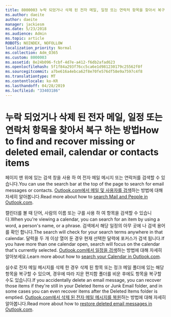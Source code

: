 ```yaml
---
title: 8000003 누락 되었거나 삭제 된 전자 메일, 일정 또는 연락처 항목을 찾아서 복구 하는 방법
ms.author: daeite
author: daeite
manager: jackiesm
ms.date: 5/23/2018
ms.audience: Admin
ms.topic: article
ROBOTS: NOINDEX, NOFOLLOW
localization_priority: Normal
ms.collection: Adm_O365
ms.custom: 8000003
ms.assetid: 8e24b096-fcbf-4d7e-a412-f6db2afad623
ms.openlocfilehash: 5f1f84a293f76cc5ca6e1d981230179c25562f0f
ms.sourcegitcommit: a7be616a4ebca62f8e70fe576df58e9a7597c4f8
ms.translationtype: MT
ms.contentlocale: ko-KR
ms.lasthandoff: 04/28/2019
ms.locfileid: "33403186"
---
```

# <a name="how-to-find-and-recover-missing-or-deleted-email-calendar-or-contacts-items"></a><span data-ttu-id="e7da1-102">누락 되었거나 삭제 된 전자 메일, 일정 또는 연락처 항목을 찾아서 복구 하는 방법</span><span class="sxs-lookup"><span data-stu-id="e7da1-102">How to find and recover missing or deleted email, calendar or contacts items</span></span>

<span data-ttu-id="e7da1-103">페이지 맨 위에 있는 검색 창을 사용 하 여 전자 메일 메시지 또는 연락처를 검색할 수 있습니다.</span><span class="sxs-lookup"><span data-stu-id="e7da1-103">You can use the search bar at the top of the page to search for email messages or contacts.</span></span> <span data-ttu-id="e7da1-104">[Outlook.com에서 메일 및 사용자를 검색](https://support.office.com/article/88108edf-028e-4306-b87e-7400bbb40aa7)하는 방법에 대해 자세히 알아봅니다.</span><span class="sxs-lookup"><span data-stu-id="e7da1-104">Read more about how to [search Mail and People in Outlook.com](https://support.office.com/article/88108edf-028e-4306-b87e-7400bbb40aa7).</span></span>
  
<span data-ttu-id="e7da1-105">캘린더를 볼 때 단어, 사람의 이름 또는 구를 사용 하 여 항목을 검색할 수 있습니다.</span><span class="sxs-lookup"><span data-stu-id="e7da1-105">When you're viewing a calendar, you can search for an item by using a word, a person's name, or a phrase.</span></span> <span data-ttu-id="e7da1-106">검색에서 해당 일정의 아무 곳에 나 검색 용어를 확인 합니다.</span><span class="sxs-lookup"><span data-stu-id="e7da1-106">The search will check for your search terms anywhere in that calendar.</span></span> <span data-ttu-id="e7da1-107">달력을 두 개 이상 열어 둔 경우 현재 선택한 달력에 포커스가 검색 됩니다.</span><span class="sxs-lookup"><span data-stu-id="e7da1-107">If you have more than one calendar open, search will focus on the calendar that's currently selected.</span></span> <span data-ttu-id="e7da1-108">[Outlook.com에서 일정을 검색](https://support.office.com/article/5bc05289-c84c-4849-95a8-7eac05ed478a)하는 방법에 대해 자세히 알아보세요.</span><span class="sxs-lookup"><span data-stu-id="e7da1-108">Learn more about how to [search your Calendar in Outlook.com](https://support.office.com/article/5bc05289-c84c-4849-95a8-7eac05ed478a).</span></span>
  
<span data-ttu-id="e7da1-109">실수로 전자 메일 메시지를 삭제 한 경우 삭제 된 항목 또는 정크 메일 폴더에 있는 해당 항목을 복구할 수 있으며, 경우에 따라 지운 편지함 폴더를 비운 후에도 항목을 복구할 수도 있습니다.</span><span class="sxs-lookup"><span data-stu-id="e7da1-109">If you accidentally delete an email message, you can recover those items if they're still in your Deleted Items or Junk Email folder, and in some cases you can even recover items after the Deleted Items folder is emptied.</span></span> <span data-ttu-id="e7da1-110">[Outlook.com에서 삭제 된 전자 메일 메시지를 복원](https://support.office.com/article/cf06ab1b-ae0b-418c-a4d9-4e895f83ed50)하는 방법에 대해 자세히 알아봅니다.</span><span class="sxs-lookup"><span data-stu-id="e7da1-110">Read more about how to [restore deleted email messages in Outlook.com](https://support.office.com/article/cf06ab1b-ae0b-418c-a4d9-4e895f83ed50).</span></span>